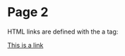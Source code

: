 <h1>Page 2</h1>
<p>HTML links are defined with the a tag:</p>

<a href="https://www.w3schools.com">This is a link</a>

